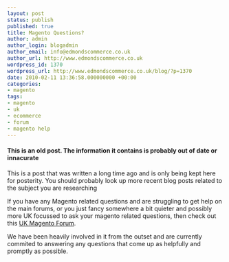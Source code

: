 ```yaml
---
layout: post
status: publish
published: true
title: Magento Questions?
author: admin
author_login: blogadmin
author_email: info@edmondscommerce.co.uk
author_url: http://www.edmondscommerce.co.uk
wordpress_id: 1370
wordpress_url: http://www.edmondscommerce.co.uk/blog/?p=1370
date: 2010-02-11 13:36:58.000000000 +00:00
categories:
- magento
tags:
- magento
- uk
- ecommerce
- forum
- magento help
---
```

<div class="oldpost"><h4>This is an old post. The information it contains is probably out of date or innacurate</h4>
<p>
This is a post that was written a long time ago and is only being kept here for posterity.
You should probably look up more recent blog posts related to the subject you are researching
</p>
</div>
If you have any Magento related questions and are struggling to get help on the main forums, or you just fancy somewhere a bit quieter and possibly more UK focussed to ask your magento related questions, then check out this <a href="http://www.magento-forum.co.uk">UK Magento Forum</a>.

We have been heavily involved in it from the outset and are currently commited to answering any questions that come up as helpfully and promptly as possible.
